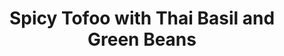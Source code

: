 ---
title: Spicy Tofoo with Thai Basil and Green Beans
summary: Fragrant stir-fry with spicy Tofoo, crisp green beans, and aromatic Thai basil.

linkout: https://tofoo.co.uk/recipes/spicy-tofoo-with-thai-basil-and-green-beans/

tags:
- vegan
- stir-fry
- tofoo
- thai

servings: 2
time: 30m

ingredients:
- 1 pack Tofoo Naked tofu, sliced
- 2 tbsp vegetable oil
- 150g green beans, trimmed
- 2 cloves garlic, minced
- 1 red chilli, sliced
- 2 tbsp soy sauce
- 1 tbsp maple syrup
- 1 tbsp lime juice
- 1 handful Thai basil leaves

directions:
- Fry tofu slices in oil until golden, then set aside.
- Stir-fry green beans, garlic, and chilli until beans are just tender.
- Add tofu back to pan with soy sauce, maple syrup, and lime juice. Toss to coat.
- Stir in Thai basil leaves and serve immediately.
---